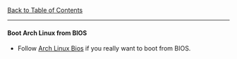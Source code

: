 [Back to Table of Contents](../README.md)
***

#### Boot Arch Linux from BIOS 
* Follow [Arch Linux Bios](https://www.youtube.com/watch?v=GKdPSGb10f5s) 
if you really want to boot from BIOS.
